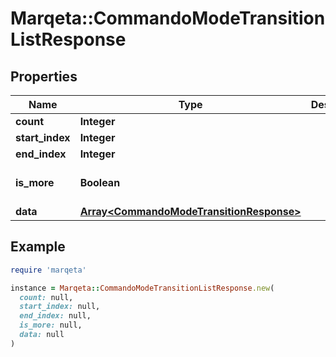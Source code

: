 # Marqeta::CommandoModeTransitionListResponse

## Properties

| Name | Type | Description | Notes |
| ---- | ---- | ----------- | ----- |
| **count** | **Integer** |  | [optional] |
| **start_index** | **Integer** |  | [optional] |
| **end_index** | **Integer** |  | [optional] |
| **is_more** | **Boolean** |  | [optional][default to false] |
| **data** | [**Array&lt;CommandoModeTransitionResponse&gt;**](CommandoModeTransitionResponse.md) |  | [optional] |

## Example

```ruby
require 'marqeta'

instance = Marqeta::CommandoModeTransitionListResponse.new(
  count: null,
  start_index: null,
  end_index: null,
  is_more: null,
  data: null
)
```

